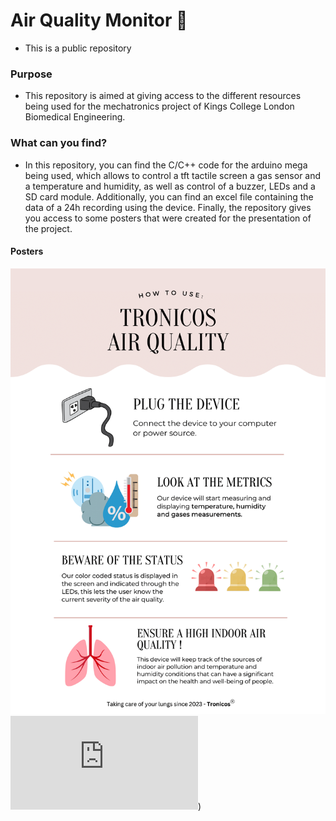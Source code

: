 # Air Quality Monitor 🙇
- This is a public repository
### Purpose
- This repository is aimed at giving access to the different resources being used for the mechatronics project of Kings College London Biomedical Engineering.
### What can you find?
- In this repository, you can find the C/C++ code for the arduino mega being used, which allows to control a tft tactile screen a gas sensor and a temperature and humidity, as well as control of a buzzer, LEDs and a SD card module. Additionally, you can find an excel file containing the data of a 24h recording using the device. Finally, the repository gives you access to some posters that were created for the presentation of the project.
#### Posters
![How to use it? - Poster.pdf](https://github.com/pablopriet/Air_Quality_Monitor/blob/main/How%20to%20use%20-%20Poster-1.png)
![Why air quality? - Poster.pdf](https://github.com/pablopriet/Air_Quality_Monitor/blob/main/Why%20air%20quality%20-%20Poster.pdf))
